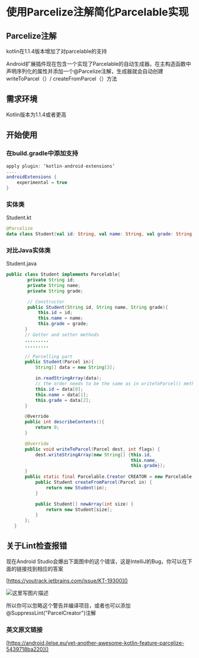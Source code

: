 # 使用Parcelize注解简化Parcelable实现

## Parcelize注解

kotlin在1.1.4版本增加了对parcelable的支持

Android扩展插件现在包含一个实现了Parcelable的自动生成器。在主构造函数中声明序列化的属性并添加一个@Parcelize注解，生成器就会自动创建writeToParcel（）/ createFromParcel（）方法

## 需求环境

Kotlin版本为1.1.4或者更高

## 开始使用

### 在build.gradle中添加支持

```groovy
apply plugin: ‘kotlin-android-extensions’
....
androidExtensions {
    experimental = true
}
```

### 实体类

Student.kt 

```kotlin
@Parcelize
data class Student(val id: String, val name: String, val grade: String) : Parcelable
```

### 对比Java实体类

Student.java

```java
public class Student implements Parcelable{
        private String id;
        private String name;
        private String grade;

        // Constructor
        public Student(String id, String name, String grade){
            this.id = id;
            this.name = name;
            this.grade = grade;
       }
       // Getter and setter methods
       .........
       .........

       // Parcelling part
       public Student(Parcel in){
           String[] data = new String[3];

           in.readStringArray(data);
           // the order needs to be the same as in writeToParcel() method
           this.id = data[0];
           this.name = data[1];
           this.grade = data[2];
       }

       @Оverride
       public int describeContents(){
           return 0;
       }

       @Override
       public void writeToParcel(Parcel dest, int flags) {
           dest.writeStringArray(new String[] {this.id,
                                               this.name,
                                               this.grade});
       }
       public static final Parcelable.Creator CREATOR = new Parcelable.Creator() {
           public Student createFromParcel(Parcel in) {
               return new Student(in); 
           }

           public Student[] newArray(int size) {
               return new Student[size];
           }
       };
   }
```

## 关于Lint检查报错

现在Android Studio会爆出下面图中的这个错误，这是IntelliJ的Bug，你可以在下面的链接找到相应的答案

[https://youtrack.jetbrains.com/issue/KT-19300]()

![这里写图片描述](http://img.blog.csdn.net/20171205120006608?watermark/2/text/aHR0cDovL2Jsb2cuY3Nkbi5uZXQvcXFfMjE3OTM0NjM=/font/5a6L5L2T/fontsize/400/fill/I0JBQkFCMA==/dissolve/70/gravity/SouthEast)

所以你可以忽略这个警告并编译项目，或者也可以添加@SuppressLint("ParcelCreator")注解

### 英文原文链接

[https://android.jlelse.eu/yet-another-awesome-kotlin-feature-parcelize-5439718ba220]()

